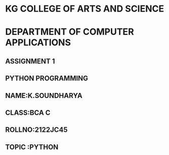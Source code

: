 # KG COLLEGE OF ARTS AND SCIENCE
# DEPARTMENT OF COMPUTER APPLICATIONS

## ASSIGNMENT 1
## PYTHON PROGRAMMING

## NAME:K.SOUNDHARYA
## CLASS:BCA C
## ROLLNO:2122JC45
## TOPIC :PYTHON 